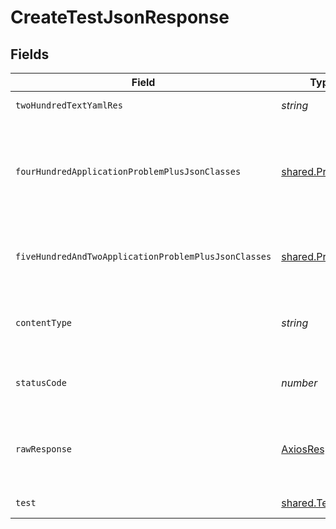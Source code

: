 # CreateTestJsonResponse


## Fields

| Field                                                                                        | Type                                                                                         | Required                                                                                     | Description                                                                                  |
| -------------------------------------------------------------------------------------------- | -------------------------------------------------------------------------------------------- | -------------------------------------------------------------------------------------------- | -------------------------------------------------------------------------------------------- |
| `twoHundredTextYamlRes`                                                                      | *string*                                                                                     | :heavy_minus_sign:                                                                           | successful operation                                                                         |
| `fourHundredApplicationProblemPlusJsonClasses`                                               | [shared.Problem](../../../sdk/models/shared/problem.md)[]                                    | :heavy_minus_sign:                                                                           | problem with test definition - probably some bad input occurs (invalid JSON body or similar) |
| `fiveHundredAndTwoApplicationProblemPlusJsonClasses`                                         | [shared.Problem](../../../sdk/models/shared/problem.md)[]                                    | :heavy_minus_sign:                                                                           | problem with communicating with kubernetes cluster                                           |
| `contentType`                                                                                | *string*                                                                                     | :heavy_check_mark:                                                                           | HTTP response content type for this operation                                                |
| `statusCode`                                                                                 | *number*                                                                                     | :heavy_check_mark:                                                                           | HTTP response status code for this operation                                                 |
| `rawResponse`                                                                                | [AxiosResponse](https://axios-http.com/docs/res_schema)                                      | :heavy_minus_sign:                                                                           | Raw HTTP response; suitable for custom response parsing                                      |
| `test`                                                                                       | [shared.Test](../../../sdk/models/shared/test.md)                                            | :heavy_minus_sign:                                                                           | successful operation                                                                         |